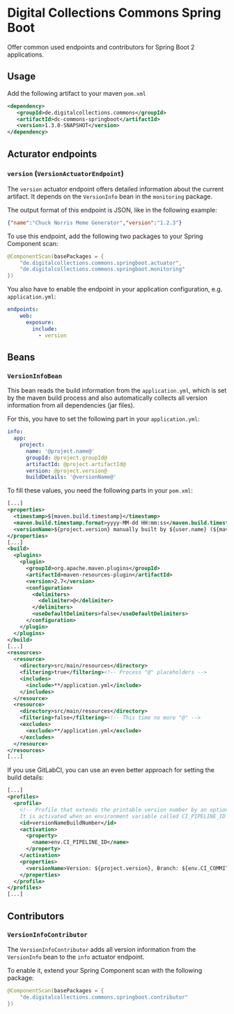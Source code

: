 # Digital Collections Commons Spring Boot

Offer common used endpoints and contributors for Spring Boot 2 applications.

## Usage

Add the following artifact to your maven ```pom.xml```

```xml
<dependency>
   <groupId>de.digitalcollections.commons</groupId>
   <artifactId>dc-commons-springboot</artifactId>
   <version>1.3.0-SNAPSHOT</version>
</dependency>
```

## Acturator endpoints

### ```version``` (```VersionActuatorEndpoint```)

The ```version``` actuator endpoint offers detailed information about the current artifact. It depends
on the ```VersionInfo``` bean in the ```monitoring``` package.

The output format of this endpoint is JSON, like in the following example:

```json
{"name":"Chuck Norris Meme Generator","version":"1.2.3"}
```

To use this endpoint, add the following two packages to your Spring Component scan:

```java
@ComponentScan(basePackages = {
    "de.digitalcollections.commons.springboot.actuator",
    "de.digitalcollections.commons.springboot.monitoring"
})
``` 

You also have to enable the endpoint in your application configuration, e.g. ```application.yml```:

```yml
endpoints:
    web:
      exposure:
        include:
          - version
```

## Beans

### ```VersionInfoBean```

This bean reads the build information from the ```application.yml```, which is set by the maven build process and
also automatically collects all version information from all dependencies (jar files).

For this, you have to set the following part in your ```application.yml```:

```yml
info:
  app:
    project:
      name: '@project.name@'
      groupId: @project.groupId@
      artifactId: @project.artifactId@
      version: @project.version@ 
      buildDetails: '@versionName@'  
```

To fill these values, you need the following parts in your ```pom.xml```:

```xml
[...]
<properties>
  <timestamp>${maven.build.timestamp}</timestamp>
  <maven.build.timestamp.format>yyyy-MM-dd HH:mm:ss</maven.build.timestamp.format>
  <versionName>${project.version} manually built by ${user.name} (${maven.build.timestamp}, branch ${scmBranch}, commit ${buildNumber} maybe with modifications)</versionName>
</properties>
[...]
<build>
  <plugins>
    <plugin>
      <groupId>org.apache.maven.plugins</groupId>
      <artifactId>maven-resources-plugin</artifactId>
      <version>2.7</version>
      <configuration>
        <delimiters>
          <delimiter>@</delimiter>
        </delimiters>
        <useDefaultDelimiters>false</useDefaultDelimiters>
      </configuration>
    </plugin>
  </plugins>
</build>
[...]
<resources>
  <resource>
    <directory>src/main/resources</directory>
    <filtering>true</filtering><!-- Process "@" placeholders -->
    <includes>
      <include>**/application.yml</include>
    </includes>
  </resource>
  <resource>
    <directory>src/main/resources</directory>
    <filtering>false</filtering><!-- This time no more "@" -->
    <excludes>
      <exclude>**/application.yml</exclude>
    </excludes>
  </resource>
</resources>
[...]
```

If you use GitLabCI, you can use an even better approach for setting the build details:

```xml
[...]
<profiles>
  <profile>
    <!-- Profile that extends the printable version number by an optional build.
    It is activated when an environment variable called CI_PIPELINE_ID exists (as in Gitlab CI) -->
    <id>versionNameBuildNumber</id>
    <activation>
      <property>
        <name>env.CI_PIPELINE_ID</name>
      </property>
    </activation>
    <properties>
      <versionName>Version: ${project.version}, Branch: ${env.CI_COMMIT_REF_NAME}, Commit SHA: ${env.CI_COMMIT_SHA}, Pipeline #${env.CI_PIPELINE_ID} on ${env.CI_RUNNER_DESCRIPTION} triggered by ${env.CI_PIPELINE_SOURCE} from ${env.GITLAB_USER_LOGIN} at ${maven.build.timestamp} UTC</versionName>
    </properties>
  </profile>
</profiles>
[...]
```

## Contributors

### ```VersionInfoContributor```

The ```VersionInfoContributor``` adds all version information from the ```VersionInfo``` bean to the
```info``` actuator endpoint.

To enable it, extend your Spring Component scan with the following package:

```java
@ComponentScan(basePackages = {
    "de.digitalcollections.commons.springboot.contributor"
})
```